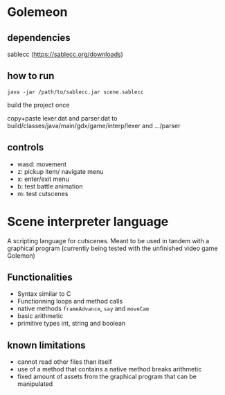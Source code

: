 # Golemeon

## dependencies

sablecc (https://sablecc.org/downloads)

## how to run

`java -jar /path/to/sablecc.jar scene.sablecc`

build the project once

copy+paste lexer.dat and parser.dat to build/classes/java/main/gdx/game/interp/lexer and .../parser

## controls

- wasd: movement
- z: pickup item/ navigate menu
- x: enter/exit menu
- b: test battle animation
- m: test cutscenes

# Scene interpreter language

A scripting language for cutscenes. Meant to be used in tandem with a graphical program
(currently being tested with the unfinished video game Golemon)

## Functionalities

- Syntax similar to C
- Functionning loops and method calls
- native methods `frameAdvance`, `say` and `moveCam`
- basic arithmetic
- primitive types int, string and boolean

## known limitations

- cannot read other files than itself
- use of a method that contains a native method breaks arithmetic
- fixed amount of assets from the graphical program that can be manipulated
